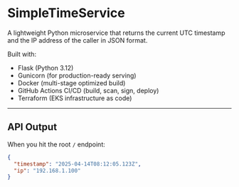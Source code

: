 # SimpleTimeService

A lightweight Python microservice that returns the current UTC timestamp and the IP address of the caller in JSON format.

Built with:
-  Flask (Python 3.12)
-  Gunicorn (for production-ready serving)
-  Docker (multi-stage optimized build)
-  GitHub Actions CI/CD (build, scan, sign, deploy)
-  Terraform (EKS infrastructure as code)

---

## API Output

When you hit the root `/` endpoint:

```json
{
  "timestamp": "2025-04-14T08:12:05.123Z",
  "ip": "192.168.1.100"
}
